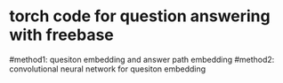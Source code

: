 # torch code for question answering with freebase 
#method1:
quesiton embedding and answer path embedding
#method2:
convolutional neural network for quesiton embedding
